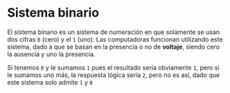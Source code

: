 # Sistema binario

El sistema binario es un sistema de numeración en que solamente se usan dos cifras `0` (cero) y el `1` (uno). Las computadoras funcionan utilizando este sistema, dado a que se basan en la presencia o no de **voltaje**, siendo cero la ausencia y uno la presencia.

Si tenemos `0` y le sumamos `1` pues el resultado sería obviamente `1`, pero si le sumamos uno más, la respuesta lógica sería `2`, pero no es así, dado que este sistema solo admite `1` y `0`